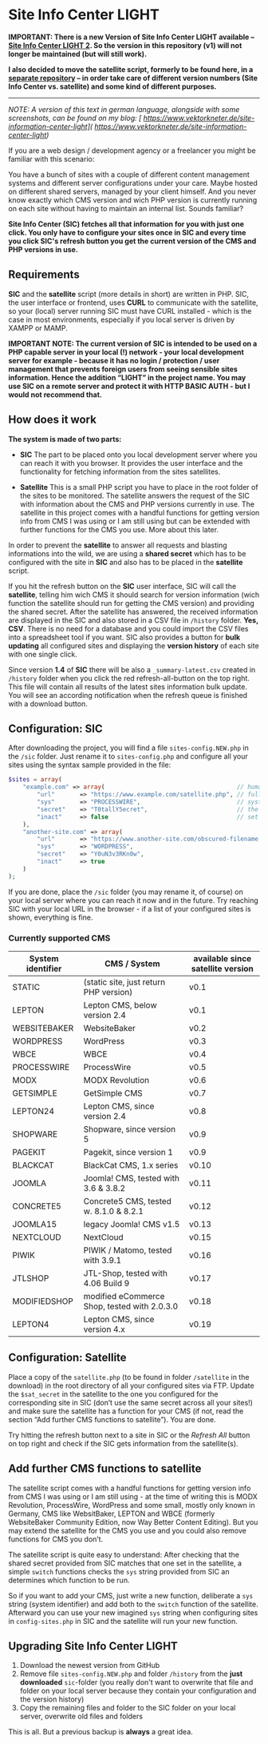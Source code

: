 # Site Info Center LIGHT
**IMPORTANT: There is a new Version of Site Info Center LIGHT available – [Site Info Center LIGHT 2](https://github.com/digitalbricks/siclight2). So the version in this repository (v1) will not longer be maintained (but will still work).**

**I also decided to move the satellite script, formerly to be found here, in a [separate repository](https://github.com/digitalbricks/sic-satellite) – in order take care of different version numbers (Site Info Center vs. satellite) and some kind of different purposes.**

---

_NOTE: A version of this text in german language, alongside with some screenshots, can be found on my blog: [ https://www.vektorkneter.de/site-information-center-light]( https://www.vektorkneter.de/site-information-center-light)_

If you are a web design / development agency or a freelancer you might be familiar with this scenario: 

You have a bunch of sites with a couple of different content management systems and different server configurations under your care. Maybe hosted on different shared servers, managed by your client himself. And you never know exactly which CMS version and wich PHP version is currently running on each site without having to maintain an internal list. Sounds familiar?

**Site Info Center (SIC) fetches all that information for you with just one click. You only have to configure your sites once in SIC and every time you click SIC's refresh button you get the current version of the CMS and PHP versions in use.**

## Requirements
**SIC** and the **satellite** script (more details in short) are written in PHP.  SIC, the user interface or frontend, uses **CURL** to communicate with the satellite, so your (local) server running SIC must have CURL installed - which is the case in most environments, especially if you local server is driven by XAMPP or MAMP.

**IMPORTANT NOTE: The current version of SIC is intended to be used on a PHP capable server in your local (!) network - your local development server for example - because it has no login / protection / user management that prevents foreign users from seeing sensible sites information. Hence the addition “LIGHT” in the project name. You may use SIC on a remote server and protect it with HTTP BASIC AUTH - but I would not recommend that.**

## How  does it work
**The system is made of two parts:**

* **SIC** The part to be placed onto you local development server where you can reach it with you browser. It provides the user interface and the functionality for fetching information from the sites satellites.

* **Satellite** This is a small PHP script you have to place in the root folder of the sites to be monitored. The satellite answers the request of the SIC with information about the CMS and PHP versions currently in use. The satellite in this project comes with a handful functions for getting version info from CMS I was using or I am still using but can be extended with further functions for the CMS you use. More about this later.

In order to prevent the **satellite** to answer all requests and blasting informations into the wild, we are using a **shared secret** which has to be configured with the site in **SIC** and also has to be placed in the **satellite** script.

If you hit the refresh button on the **SIC** user interface, SIC will call the **satellite**, telling him wich CMS it should search for version information (wich function the satellite should run for getting the CMS version) and providing the shared secret. After the satellite has answered, the received information are displayed in the SIC and also stored in a CSV file in `/history` folder. **Yes, CSV**. There is no need for a database and you could import the CSV files into a spreadsheet tool if you want. SIC also provides a button for **bulk updating** all configured sites and displaying the **version history** of each site with one single click.

Since version **1.4** of **SIC** there will be also a `_summary-latest.csv` created in `/history` folder when you click the red refresh-all-button on the top right. This file will contain all results of the latest sites information bulk update. You will see an according notification when the refresh queue is finished with a download button.

## Configuration: SIC
After downloading the project, you will find a file `sites-config.NEW.php` in the `/sic` folder. Just rename it to `sites-config.php` and configure all your sites using the syntax sample provided in the file:

```php
$sites = array( 
    "example.com" => array(                                     // human readable title of the site to monitor
        "url"       => "https://www.example.com/satellite.php", // full URL of the satellite script
        "sys"       => "PROCESSWIRE",                           // system identifier, the satellite has a function for
        "secret"    => "T0tallY5ecret",                         // the shared secret of the site, HAVE TO match the one in the satellite
        "inact"     => false                                    // set to "true" if the site should not longer monitored but you want access to the history
    ),
    "another-site.com" => array(                                     
        "url"       => "https://www.another-site.com/obscured-filename.php", 
        "sys"       => "WORDPRESS",                                  
        "secret"    => "Y0uN3v3RKn0w",                         
        "inact"     => true                                    
    )
);  

```

If you are done, place the `/sic` folder (you may rename it, of course) on your local server where you can reach it now and in the future. Try reaching SIC with your local URL in the browser - if a list of your configured sites is shown, everything is fine.

### Currently supported CMS

| System identifier | CMS / System                                  | available since satellite version |
|-------------------|-----------------------------------------------|-----------------------------------|
| STATIC            | (static site, just return PHP version)        | v0.1                              |
| LEPTON            | Lepton CMS, below version 2.4                 | v0.1                              |
| WEBSITEBAKER      | WebsiteBaker                                  | v0.2                              |
| WORDPRESS         | WordPress                                     | v0.3                              |
| WBCE              | WBCE                                          | v0.4                              |
| PROCESSWIRE       | ProcessWire                                   | v0.5                              |
| MODX              | MODX Revolution                               | v0.6                              |
| GETSIMPLE         | GetSimple CMS                                 | v0.7                              |
| LEPTON24          | Lepton CMS, since version 2.4                 | v0.8                              |
| SHOPWARE          | Shopware, since version 5                     | v0.9                              |
| PAGEKIT           | Pagekit, since version 1                      | v0.9                              |
| BLACKCAT          | BlackCat CMS, 1.x series                      | v0.10                             |
| JOOMLA            | Joomla! CMS, tested with  3.6 & 3.8.2         | v0.11                             |
| CONCRETE5         | Concrete5 CMS, tested w. 8.1.0 & 8.2.1        | v0.12                             |
| JOOMLA15          | legacy Joomla! CMS v1.5                       | v0.13                             |
| NEXTCLOUD         | NextCloud                                     | v0.15                             |
| PIWIK             | PIWIK / Matomo, tested with 3.9.1             | v0.16                             |
| JTLSHOP           | JTL-Shop, tested with 4.06 Build 9            | v0.17                             |
| MODIFIEDSHOP      | modified eCommerce Shop, tested with 2.0.3.0  | v0.18                             |
| LEPTON4           | Lepton CMS, since version 4.x                 | v0.19                              |

## Configuration: Satellite 
Place a copy of the `satellite.php` (to be found in folder `/satellite` in the download) in the root directory of all your configured sites via FTP.  Update the `$sat_secret` in the satellite to the one you configured for the corresponding site in SIC (don’t use the same secret across all your sites!) and make sure the satellite has a function for your CMS (if not, read the section “Add further CMS functions to satellite”).  You are done.

Try hitting the refresh button next to a site in SIC or the _Refresh All_ button on top right and check if the SIC gets information from the satellite(s).

## Add further CMS functions to satellite
The satellite script comes with a handful functions for getting version info from CMS I was using or I am still using  - at the time of writing this is MODX Revolution, ProcessWire, WordPress and some small, mostly only known in Germany, CMS like WebsitBaker, LEPTON and WBCE (formerly WebsiteBaker Community Edition, now Way Better Content Editing). But you may extend the satellite for the CMS you use and you could also remove functions for CMS you don’t.

The satellite script is quite easy to understand: After checking that the shared secret provided from SIC matches that one set in the satellite, a simple `switch` functions checks the `sys` string provided from SIC an determines which function to be run.

So if you want to add your CMS, just write a new function, deliberate a `sys` string (system identifier) and add both to the `switch` function of the satellite. Afterward you can use your new imagined `sys` string when configuring sites in `config-sites.php` in SIC and the satellite will run your new function.

## Upgrading Site Info Center LIGHT
1. Download the newest version from GitHub
2. Remove file `sites-config.NEW.php` and folder `/history` from the **just downloaded** `sic`-folder (you really don't want to overwrite that file and folder on your local server because they contain your configuration and the version history)
3. Copy the remaining files and folder to the SIC folder on your local server, overwrite old files and folders

This is all. But a previous backup is **always** a great idea.

